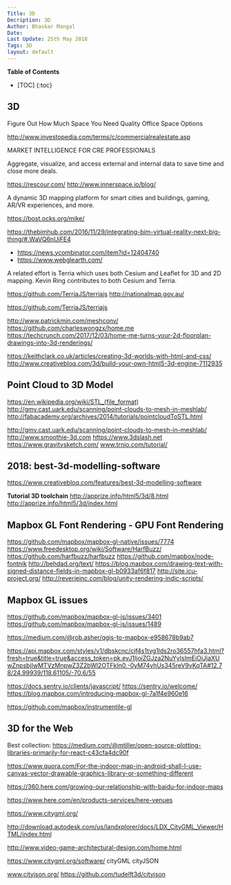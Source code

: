 ```yaml
---
Title: 3D
Decription: 3D
Author: Bhaskar Mangal
Date: 
Last Update: 25th May 2018
Tags: 3D
layout: default
---
```


**Table of Contents**

* [TOC]
{:toc}


## 3D

Figure Out How Much Space You Need
Quality Office Space Options

http://www.investopedia.com/terms/c/commercialrealestate.asp

MARKET INTELLIGENCE FOR CRE PROFESSIONALS

Aggregate, visualize, and access external and internal data to save time and close more deals.


https://rescour.com/
http://www.innerspace.io/blog/

A dynamic 3D mapping platform for smart cities and buildings, gaming, AR/VR experiences, and more.

https://bost.ocks.org/mike/

https://thebimhub.com/2016/11/29/integrating-bim-virtual-reality-next-big-thing/#.WaVQ6nUjFE4

* https://news.ycombinator.com/item?id=12404740
* https://www.webglearth.com/

A related effort is Terria which uses both Cesium and Leaflet for 3D and 2D mapping. Kevin Ring contributes to both Cesium and Terria.

https://github.com/TerriaJS/terriajs
http://nationalmap.gov.au/

https://github.com/TerriaJS/terriajs

http://www.patrickmin.com/meshconv/
https://github.com/charleswongzx/home.me
https://techcrunch.com/2017/12/03/home-me-turns-your-2d-floorplan-drawings-into-3d-renderings/


https://keithclark.co.uk/articles/creating-3d-worlds-with-html-and-css/
http://www.creativebloq.com/3d/build-your-own-html5-3d-engine-7112935


## Point Cloud to 3D Model
https://en.wikipedia.org/wiki/STL_(file_format)
http://gmv.cast.uark.edu/scanning/point-clouds-to-mesh-in-meshlab/
http://fabacademy.org/archives/2014/tutorials/pointcloudToSTL.html


http://gmv.cast.uark.edu/scanning/point-clouds-to-mesh-in-meshlab/
http://www.smoothie-3d.com
https://www.3dslash.net
https://www.gravitysketch.com/
www.trnio.com/tutorial/

## 2018: best-3d-modelling-software
https://www.creativebloq.com/features/best-3d-modelling-software

**Tutorial 3D toolchain**
http://apprize.info/html5/3d/8.html
http://apprize.info/html5/3d/index.html

## Mapbox GL Font Rendering - GPU Font Rendering
https://github.com/mapbox/mapbox-gl-native/issues/7774
https://www.freedesktop.org/wiki/Software/HarfBuzz/
https://github.com/harfbuzz/harfbuzz
https://github.com/mapbox/node-fontnik
http://behdad.org/text/
https://blog.mapbox.com/drawing-text-with-signed-distance-fields-in-mapbox-gl-b0933af6f817
http://site.icu-project.org/
http://reverieinc.com/blog/unity-rendering-indic-scripts/


## Mapbox GL issues
https://github.com/mapbox/mapbox-gl-js/issues/3401
https://github.com/mapbox/mapbox-gl-js/issues/1489


https://medium.com/@rob.asher/qgis-to-mapbox-e958678b9ab7


https://api.mapbox.com/styles/v1/dbskcnc/cjf4s1tvg1lds2ro36557hfa3.html?fresh=true&title=true&access_token=pk.eyJ1IjoiZGJza2NuYyIsImEiOiJjaXUwZnpsbjIwMTVzMnpwZ3Z2bWl2OTFkIn0.-0yM74vhUs345reV9vKqTA#12.78/24.99939/118.61105/-70.6/55

https://docs.sentry.io/clients/javascript/
https://sentry.io/welcome/
https://blog.mapbox.com/introducing-mapbox-gl-7a1f4e960e16

https://github.com/mapbox/instrumentile-gl

## 3D for the Web
Best collection:
https://medium.com/@mtiller/open-source-plotting-libraries-primarily-for-react-c43cfa4dc90f


https://www.quora.com/For-the-indoor-map-in-android-shall-I-use-canvas-vector-drawable-graphics-library-or-something-different

https://360.here.com/growing-our-relationship-with-baidu-for-indoor-maps

https://www.here.com/en/products-services/here-venues

https://www.citygml.org/

http://download.autodesk.com/us/landxplorer/docs/LDX_CityGML_Viewer/HTML/index.html

http://www.video-game-architectural-design.com/home.html

https://www.citygml.org/software/
cityGML
cityJSON

www.cityjson.org/
https://github.com/tudelft3d/cityjson